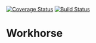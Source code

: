 [![Coverage Status](https://coveralls.io/repos/github/Yaty/workestrator/badge.svg?branch=master)](https://coveralls.io/github/Yaty/workestrator?branch=master)
[![Build Status](https://travis-ci.org/Yaty/workestrator.svg?branch=master)](https://travis-ci.org/Yaty/workestrator)

# Workhorse
